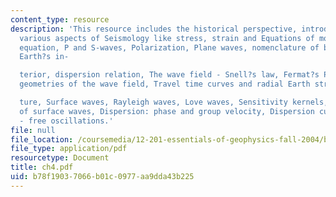 ```yaml
---
content_type: resource
description: 'This resource includes the historical perspective, introduction to the
  various aspects of Seismology like stress, strain and Equations of motion, wave
  equation, P and S-waves, Polarization, Plane waves, nomenclature of body waves in
  Earth?s in-

  terior, dispersion relation, The wave field - Snell?s law, Fermat?s Principle, Ray
  geometries of the wave field, Travel time curves and radial Earth struc-

  ture, Surface waves, Rayleigh waves, Love waves, Sensitivity kernels, Excitation
  of surface waves, Dispersion: phase and group velocity, Dispersion curves, and Seismology
  - free oscillations.'
file: null
file_location: /coursemedia/12-201-essentials-of-geophysics-fall-2004/b78f19037066b01c0977aa9dda43b225_ch4.pdf
file_type: application/pdf
resourcetype: Document
title: ch4.pdf
uid: b78f1903-7066-b01c-0977-aa9dda43b225
---
```

